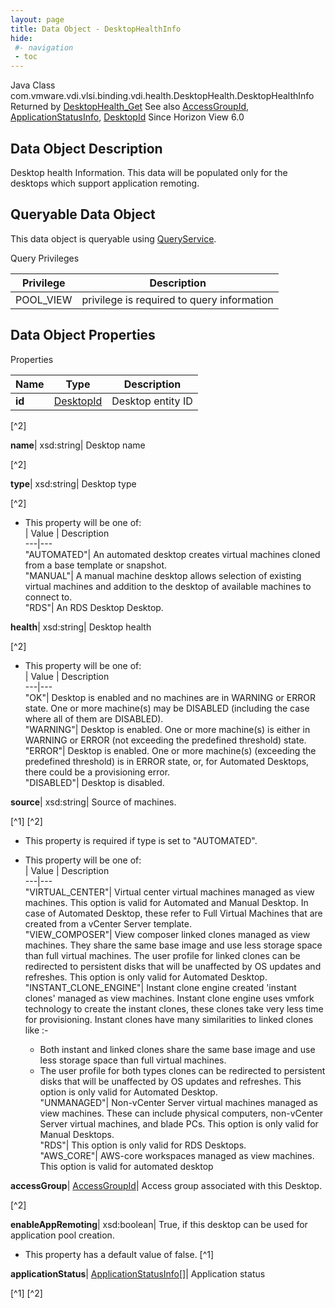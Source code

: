```yaml
---
layout: page
title: Data Object - DesktopHealthInfo
hide:
 #- navigation
 - toc
---
```






Java Class
    com.vmware.vdi.vlsi.binding.vdi.health.DesktopHealth.DesktopHealthInfo
Returned by
     [DesktopHealth_Get](vdi.health.DesktopHealth.md#get)
See also
     [AccessGroupId](vdi.entity.AccessGroupId.md), [ApplicationStatusInfo](vdi.health.DesktopHealth.ApplicationStatusInfo.md), [DesktopId](vdi.entity.DesktopId.md)
Since 
    Horizon View 6.0

## Data Object Description 

Desktop health Information. This data will be populated only for the desktops which support application remoting. 

##  Queryable Data Object 

This data object is queryable using [QueryService](vdi.query.QueryService.md "QueryService"). 

Query Privileges 

Privilege |  Description   
---|---  
POOL_VIEW|  privilege is required to query information   
  


## Data Object Properties

Properties

Name |  Type |  Description   
---|---|---  
**id**| [DesktopId](vdi.entity.DesktopId.md)|  Desktop entity ID   


[^2]

  
**name**|  xsd:string|  Desktop name   


[^2]

  
**type**|  xsd:string|  Desktop type   


[^2]
  * This property will be one of:  
|  Value |  Description   
---|---  
"AUTOMATED"| An automated desktop creates virtual machines cloned from a base template or snapshot.  
"MANUAL"| A manual machine desktop allows selection of existing virtual machines and addition to the desktop of available machines to connect to.  
"RDS"| An RDS Desktop Desktop.  

  
**health**|  xsd:string|  Desktop health   


[^2]
  * This property will be one of:  
|  Value |  Description   
---|---  
"OK"| Desktop is enabled and no machines are in WARNING or ERROR state. One or more machine(s) may be DISABLED (including the case where all of them are DISABLED).  
"WARNING"| Desktop is enabled. One or more machine(s) is either in WARNING or ERROR (not exceeding the predefined threshold) state.  
"ERROR"| Desktop is enabled. One or more machine(s) (exceeding the predefined threshold) is in ERROR state, or, for Automated Desktops, there could be a provisioning error.  
"DISABLED"| Desktop is disabled.  

  
**source**|  xsd:string|  Source of machines.   


[^1]
[^2]
  * This property is required if type is set to "AUTOMATED".
  * This property will be one of:  
|  Value |  Description   
---|---  
"VIRTUAL_CENTER"| Virtual center virtual machines managed as view machines. This option is valid for Automated and Manual Desktop. In case of Automated Desktop, these refer to Full Virtual Machines that are created from a vCenter Server template.  
"VIEW_COMPOSER"| View composer linked clones managed as view machines. They share the same base image and use less storage space than full virtual machines. The user profile for linked clones can be redirected to persistent disks that will be unaffected by OS updates and refreshes. This option is only valid for Automated Desktop.  
"INSTANT_CLONE_ENGINE"| Instant clone engine created 'instant clones' managed as view machines. Instant clone engine uses vmfork technology to create the instant clones, these clones take very less time for provisioning. Instant clones have many similarities to linked clones like :-  

    * Both instant and linked clones share the same base image and use less storage space than full virtual machines.
    * The user profile for both types clones can be redirected to persistent disks that will be unaffected by OS updates and refreshes.
This option is only valid for Automated Desktop.  
"UNMANAGED"| Non-vCenter Server virtual machines managed as view machines. These can include physical computers, non-vCenter Server virtual machines, and blade PCs. This option is only valid for Manual Desktops.  
"RDS"| This option is only valid for RDS Desktops.  
"AWS_CORE"| AWS-core workspaces managed as view machines. This option is valid for automated desktop  

  
**accessGroup**| [AccessGroupId](vdi.entity.AccessGroupId.md)|  Access group associated with this Desktop.   


[^2]

  
**enableAppRemoting**|  xsd:boolean|  True, if this desktop can be used for application pool creation.   


  * This property has a default value of false.
[^1]

  
**applicationStatus**| [ApplicationStatusInfo[]](vdi.health.DesktopHealth.ApplicationStatusInfo.md)|  Application status   


[^1]
[^2]

  
  

  

